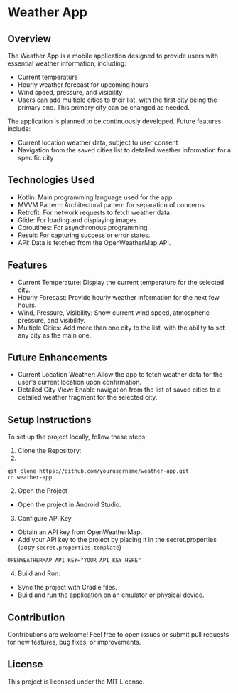 # Weather App

## Overview
The Weather App is a mobile application designed to provide users with essential weather information, including:

* Current temperature
* Hourly weather forecast for upcoming hours
* Wind speed, pressure, and visibility
* Users can add multiple cities to their list, with the first city being the primary one. This primary city can be changed as needed.


The application is planned to be continuously developed. Future features include:

* Current location weather data, subject to user consent
* Navigation from the saved cities list to detailed weather information for a specific city

## Technologies Used
* Kotlin: Main programming language used for the app.
* MVVM Pattern: Architectural pattern for separation of concerns.
* Retrofit: For network requests to fetch weather data.
* Glide: For loading and displaying images.
* Coroutines: For asynchronous programming.
* Result: For capturing success or error states.
* API: Data is fetched from the OpenWeatherMap API.

## Features

* Current Temperature: Display the current temperature for the selected city.
* Hourly Forecast: Provide hourly weather information for the next few hours.
* Wind, Pressure, Visibility: Show current wind speed, atmospheric pressure, and visibility.
* Multiple Cities: Add more than one city to the list, with the ability to set any city as the main one.

## Future Enhancements
* Current Location Weather: Allow the app to fetch weather data for the user's current location upon confirmation.
* Detailed City View: Enable navigation from the list of saved cities to a detailed weather fragment for the selected city.

## Setup Instructions
To set up the project locally, follow these steps:

1. Clone the Repository:
2. 
```
git clone https://github.com/yourusername/weather-app.git
cd weather-app
```
2. Open the Project
* Open the project in Android Studio.

3. Configure API Key

* Obtain an API key from OpenWeatherMap.
* Add your API key to the project by placing it in the secret.properties (copy `secret.properties.template`)

```OPENWEATHERMAP_API_KEY="YOUR_API_KEY_HERE"```

4. Build and Run:

* Sync the project with Gradle files.
* Build and run the application on an emulator or physical device.
## Contribution
Contributions are welcome! Feel free to open issues or submit pull requests for new features, bug fixes, or improvements.

## License
This project is licensed under the MIT License.
